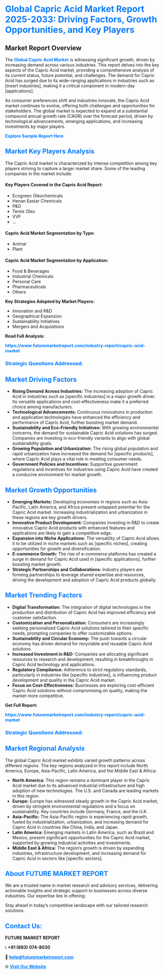 <h1 style="color: #007BFF;">Global Capric Acid Market Report 2025-2033: Driving Factors, Growth Opportunities, and Key Players</h1>

<section id="overview">
<h2>Market Report Overview</h2>
<p>The <a href="https://www.futuremarketreport.com/industry-report/capric-acid-market" style="color: #007BFF; text-decoration: none;"><strong>Global Capric Acid Market</strong></a> is witnessing significant growth, driven by increasing demand across various industries. This report delves into the key aspects of the Capric Acid market, providing a comprehensive analysis of its current status, future potential, and challenges. The demand for Capric Acid has surged due to its wide-ranging applications in industries such as [insert industries], making it a critical component in modern-day [applications].</p>
<p>As consumer preferences shift and industries innovate, the Capric Acid market continues to evolve, offering both challenges and opportunities for stakeholders. The global market is expected to expand at a substantial compound annual growth rate (CAGR) over the forecast period, driven by technological advancements, emerging applications, and increasing investments by major players.</p>
</section>

<section id="overview">
<p><a href="https://www.futuremarketreport.com/request-sample/reportId=28337" style="color: #007BFF; text-decoration: none;"><strong>Explore Sample Report Here</strong></a></p>
</section>

<section id="key-players">
<h2 style="color: #007BFF;">Market Key Players Analysis</h2>
<p>The Capric Acid market is characterized by intense competition among key players striving to capture a larger market share. Some of the leading companies in the market include:</p>
<h4>Key Players Covered in the Capric Acid Report:</h4>
<ul><li>Ecogreen Oleochemicals</li><li>Henan Eastar Chemicals</li><li>P&amp;G</li><li>Temix Oleo</li><li>VVF</li><li>...</li></ul>
<h4>Capric Acid Market Segmentation by Type:</h4>
<ul><li>Animal</li><li>Plant</li></ul>

<h4>Capric Acid Market Segmentation by Application:</h4>
<ul><li>Food &amp; Beverages</li><li>Industrial Chemicals</li><li>Personal Care</li><li>Pharmaceuticals</li><li>Others</li></ul>
<p><strong>Key Strategies Adopted by Market Players:</strong></p>
<ul>
<li>Innovation and R&D</li>
<li>Geographical Expansion</li>
<li>Sustainability Initiatives</li>
<li>Mergers and Acquisitions</li>
</ul>
</section>

<section>
<p><strong>Read Full Analysis: </strong></p><a href="https://www.futuremarketreport.com/industry-report/capric-acid-market" style="color: #007BFF; text-decoration: none;"><strong>https://www.futuremarketreport.com/industry-report/capric-acid-market</strong></a>
<h3 style="color: #007BFF;">Strategic Questions Addressed:</h3>
</section>

<section id="driving-factors">
<h2 style="color: #007BFF;">Market Driving Factors</h2>
<ul>
<li><strong>Rising Demand Across Industries:</strong> The increasing adoption of Capric Acid in industries such as [specific industries] is a major growth driver. Its versatile applications and cost-effectiveness make it a preferred choice among manufacturers.</li>
<li><strong>Technological Advancements:</strong> Continuous innovations in production and application technologies have enhanced the efficiency and performance of Capric Acid, further boosting market demand.</li>
<li><strong>Sustainability and Eco-Friendly Initiatives:</strong> With growing environmental concerns, the demand for sustainable Capric Acid solutions has surged. Companies are investing in eco-friendly variants to align with global sustainability goals.</li>
<li><strong>Growing Population and Urbanization:</strong> The rising global population and rapid urbanization have increased the demand for [specific products], where Capric Acid plays a vital role in meeting consumer needs.</li>
<li><strong>Government Policies and Incentives:</strong> Supportive government regulations and incentives for industries using Capric Acid have created a conducive environment for market growth.</li>
</ul>
</section>

<section id="growth-opportunities">
<h2 style="color: #007BFF;">Market Growth Opportunities</h2>
<ul>
<li><strong>Emerging Markets:</strong> Developing economies in regions such as Asia-Pacific, Latin America, and Africa present untapped potential for the Capric Acid market. Increasing industrialization and urbanization in these regions are key growth drivers.</li>
<li><strong>Innovative Product Development:</strong> Companies investing in R&D to create innovative Capric Acid products with enhanced features and applications are likely to gain a competitive edge.</li>
<li><strong>Expansion into Niche Applications:</strong> The versatility of Capric Acid allows it to be utilized in niche markets such as [specific niches], creating opportunities for growth and diversification.</li>
<li><strong>E-commerce Growth:</strong> The rise of e-commerce platforms has created a surge in demand for Capric Acid used in [specific applications], further boosting market growth.</li>
<li><strong>Strategic Partnerships and Collaborations:</strong> Industry players are forming partnerships to leverage shared expertise and resources, driving the development and adoption of Capric Acid products globally.</li>
</ul>
</section>

<section id="trending-factors">
<h2 style="color: #007BFF;">Market Trending Factors</h2>
<ul>
<li><strong>Digital Transformation:</strong> The integration of digital technologies in the production and distribution of Capric Acid has improved efficiency and customer satisfaction.</li>
<li><strong>Customization and Personalization:</strong> Consumers are increasingly seeking personalized Capric Acid solutions tailored to their specific needs, prompting companies to offer customizable options.</li>
<li><strong>Sustainability and Circular Economy:</strong> The push towards a circular economy has driven demand for recyclable and reusable Capric Acid solutions.</li>
<li><strong>Increased Investment in R&D:</strong> Companies are allocating significant resources to research and development, resulting in breakthroughs in Capric Acid technology and applications.</li>
<li><strong>Regulatory Compliance:</strong> Adherence to strict regulatory standards, particularly in industries like [specific industries], is influencing product development and quality in the Capric Acid market.</li>
<li><strong>Focus on Cost-Effectiveness:</strong> Businesses are exploring cost-efficient Capric Acid solutions without compromising on quality, making the market more competitive.</li>
</ul>
</section>

<section>
<p><strong>Get Full Report: </strong></p><a href="https://www.futuremarketreport.com/industry-report/capric-acid-market" style="color: #007BFF; text-decoration: none;"><strong>https://www.futuremarketreport.com/industry-report/capric-acid-market</strong></a>
<h3 style="color: #007BFF;">Strategic Questions Addressed:</h3>
</section>


<section id="regional-analysis">
<h2 style="color: #007BFF;">Market Regional Analysis</h2>
<p>The global Capric Acid market exhibits varied growth patterns across different regions. The key regions analyzed in this report include North America, Europe, Asia-Pacific, Latin America, and the Middle East & Africa:</p>
<ul>
<li><strong>North America:</strong> This region remains a dominant player in the Capric Acid market due to its advanced industrial infrastructure and high adoption of new technologies. The U.S. and Canada are leading markets in this region.</li>
<li><strong>Europe:</strong> Europe has witnessed steady growth in the Capric Acid market, driven by stringent environmental regulations and a focus on sustainability. Key countries include Germany, France, and the U.K.</li>
<li><strong>Asia-Pacific:</strong> The Asia-Pacific region is experiencing rapid growth, fueled by industrialization, urbanization, and increasing demand for Capric Acid in countries like China, India, and Japan.</li>
<li><strong>Latin America:</strong> Emerging markets in Latin America, such as Brazil and Mexico, present significant opportunities for the Capric Acid market, supported by growing industrial activities and investments.</li>
<li><strong>Middle East & Africa:</strong> The region’s growth is driven by expanding industries, infrastructure development, and increasing demand for Capric Acid in sectors like [specific sectors].</li>
</ul>
</section>

<footer>
<h2 style="color: #007BFF;">About FUTURE MARKET REPORT</h2>
<p>We are a trusted name in market research and advisory services, delivering actionable insights and strategic support to businesses across diverse industries. Our expertise lies in offering:</p>

<p>Stay ahead in today’s competitive landscape with our tailored research solutions.</p>

<h2 style="color: #007BFF;">Contact Us:</h2>
<p><strong>FUTURE MARKET REPORT</strong></p>
<p>📞 <strong>+91 (883) 074-8030</strong></p>
<p>📧 <strong><a href="mailto:help@futuremarketreport.com" style="color: #007BFF;">help@futuremarketreport.com</a></strong></p>
<p>🌐 <strong><a href="https://www.futuremarketreport.com/" style="color: #007BFF;">Visit Our Website</a></strong></p>
</footer>